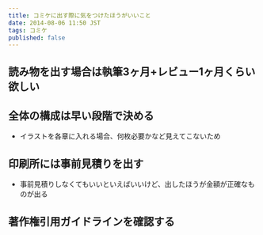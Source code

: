 ```yaml
---
title: コミケに出す際に気をつけたほうがいいこと
date: 2014-08-06 11:50 JST
tags: コミケ
published: false
---
```


## 読み物を出す場合は執筆3ヶ月+レビュー1ヶ月くらい欲しい

## 全体の構成は早い段階で決める

- イラストを各章に入れる場合、何枚必要かなど見えてこないため

## 印刷所には事前見積りを出す

- 事前見積りしなくてもいいといえばいいけど、出したほうが金額が正確なものが出る

## 著作権引用ガイドラインを確認する
